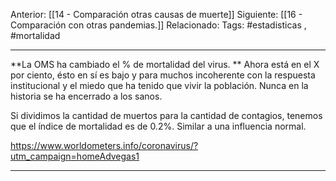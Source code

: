 Anterior: [[14 - Comparación otras causas de muerte]]
Siguiente: [[16 - Comparación con otras pandemias.]]
Relacionado:
Tags: #estadisticas , #mortalidad 

--------------------------------------------------------------

**La OMS ha cambiado el % de mortalidad del virus. ** Ahora está en el X por ciento, ésto en sí es bajo y para muchos incoherente con la respuesta institucional y el miedo que ha tenido que vivir la población. Nunca en la historia se ha encerrado a los sanos.

Si dividimos la cantidad de muertos para la cantidad de contagios, tenemos que el índice de mortalidad es de 0.2%. Similar a una influencia normal. 

https://www.worldometers.info/coronavirus/?utm_campaign=homeAdvegas1

--------------------------------------------------------------

